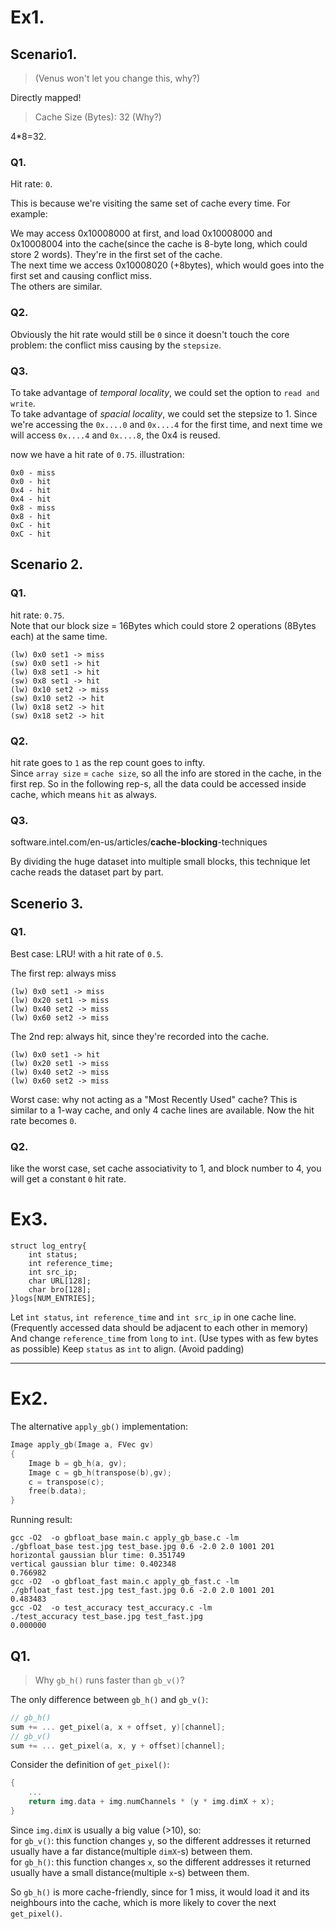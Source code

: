 # Ex1.

## Scenario1.

> (Venus won't let you change this, why?)

Directly mapped!

> Cache Size (Bytes): 32 (Why?)

4*8=32.

### Q1.
Hit rate: `0`.

This is because we're visiting the same set of cache every time. For example:  

We may access 0x10008000 at first, and load 0x10008000 and 0x10008004 into the cache(since the cache is 8-byte long, which could store 2 words). They're in the first set of the cache.  
The next time we access 0x10008020 (+8bytes), which would goes into the first set and causing conflict miss.  
The others are similar.

### Q2.
Obviously the hit rate would still be `0` since it doesn't touch the core problem: the conflict miss causing by the `stepsize`.

### Q3.
To take advantage of *temporal locality*, we could set the option to `read and write`.  
To take advantage of *spacial locality*, we could set the stepsize to 1. Since we're accessing the `0x....0` and `0x....4` for the first time, and next time we will access `0x....4` and `0x....8`, the 0x4 is reused.

now we have a hit rate of `0.75`. illustration:
```
0x0 - miss
0x0 - hit
0x4 - hit
0x4 - hit
0x8 - miss
0x8 - hit
0xC - hit
0xC - hit
```


## Scenario 2.

### Q1.
hit rate: `0.75`.  
Note that our block size = 16Bytes which could store 2 operations (8Bytes each) at the same time.
```
(lw) 0x0 set1 -> miss
(sw) 0x0 set1 -> hit 
(lw) 0x8 set1 -> hit
(sw) 0x8 set1 -> hit
(lw) 0x10 set2 -> miss
(sw) 0x10 set2 -> hit
(lw) 0x18 set2 -> hit
(sw) 0x18 set2 -> hit
```

### Q2.
hit rate goes to `1` as the rep count goes to infty.  
Since `array size` = `cache size`, so all the info are stored in the cache, in the first rep. So in the following rep-s, all the data could be accessed inside cache, which means `hit` as always.

### Q3.
software.intel.com/en-us/articles/**cache-blocking**-techniques  

By dividing the huge dataset into multiple small blocks, this technique let cache reads the dataset part by part.


## Scenerio 3.
### Q1.
Best case: LRU! with a hit rate of `0.5`.  

The first rep: always miss
```
(lw) 0x0 set1 -> miss
(lw) 0x20 set1 -> miss
(lw) 0x40 set2 -> miss
(lw) 0x60 set2 -> miss
```

The 2nd rep: always hit, since they're recorded into the cache.
```
(lw) 0x0 set1 -> hit
(lw) 0x20 set1 -> miss
(lw) 0x40 set2 -> miss
(lw) 0x60 set2 -> miss
```

Worst case: why not acting as a "Most Recently Used" cache? This is similar to a 1-way cache, and only 4 cache lines are available. Now the hit rate becomes `0`.

### Q2.
like the worst case, set cache associativity to 1, and block number to 4, you will get a constant `0` hit rate.


# Ex3.

```
struct log_entry{
    int status;  
    int reference_time;
    int src_ip;
    char URL[128];
    char bro[128];
}logs[NUM_ENTRIES];

```
Let `int status`, `int reference_time` and `int src_ip` in one cache line. (Frequently accessed data should be adjacent to each other in memory)
And change `reference_time` from `long` to `int`. (Use types with as few bytes as possible)
Keep `status` as `int` to align. (Avoid padding)


---
# Ex2.
The alternative `apply_gb()` implementation:
```c
Image apply_gb(Image a, FVec gv)
{
    Image b = gb_h(a, gv);
    Image c = gb_h(transpose(b),gv);
    c = transpose(c);
    free(b.data);
}
```

Running result:
```
gcc -O2  -o gbfloat_base main.c apply_gb_base.c -lm
./gbfloat_base test.jpg test_base.jpg 0.6 -2.0 2.0 1001 201
horizontal gaussian blur time: 0.351749 
vertical gaussian blur time: 0.402348 
0.766982 
gcc -O2  -o gbfloat_fast main.c apply_gb_fast.c -lm
./gbfloat_fast test.jpg test_fast.jpg 0.6 -2.0 2.0 1001 201
0.483483 
gcc -O2  -o test_accuracy test_accuracy.c -lm
./test_accuracy test_base.jpg test_fast.jpg
0.000000
```

## Q1.
> Why `gb_h()` runs faster than `gb_v()`?

The only difference between `gb_h()` and `gb_v()`:
```c
// gb_h()
sum += ... get_pixel(a, x + offset, y)[channel];
// gb_v()
sum += ... get_pixel(a, x, y + offset)[channel];
```

Consider the definition of `get_pixel()`:
```c
{
    ...
    return img.data + img.numChannels * (y * img.dimX + x);
}
```
Since `img.dimX` is usually a big value (>10), so:  
for `gb_v()`: this function changes `y`, so the different addresses it returned usually have a far distance(multiple `dimX`-s) between them.  
for `gb_h()`: this function changes `x`, so the different addresses it returned usually have a small distance(multiple `x`-s) between them.

So `gb_h()` is more cache-friendly, since for 1 miss, it would load it and its neighbours into the cache, which is more likely to cover the next `get_pixel()`. 
